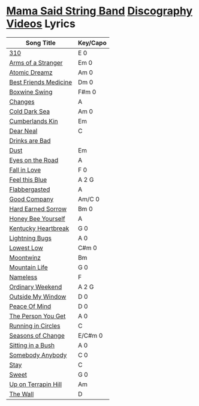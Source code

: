 # [Mama Said String Band](../README.md) [Discography](../discography/README.md) [Videos](../videos/README.md) Lyrics

| Song Title | Key/Capo |
| --- | --- |
| [310](310.md) | E 0  | 
| [Arms of a Stranger](ArmsOfAStranger.md) | Em 0  | 
| [Atomic Dreamz](AtomicDreamz.md) | Am 0  | 
| [Best Friends Medicine](BestFriendsMedicine.md) | Dm 0  | 
| [Boxwine Swing](BoxwineSwing.md) |  F#m 0 | 
| [Changes](Changes.md) | A | 
| [Cold Dark Sea](ColdDarkSea.md) | Am 0  | 
| [Cumberlands Kin](CumberlandsKin.md) | Em  | 
| [Dear Neal](DearNeal.md) |  C | 
| [Drinks are Bad](DrinksAreBad.md) |   | 
| [Dust](Dust.md) | Em  | 
| [Eyes on the Road](EyesOnTheRoad.md) | A	  | 
| [Fall in Love](FallInLove.md) | F 0  | 
| [Feel this Blue](FeelThisBlue.md) | A 2 G  | 
| [Flabbergasted](Flabbergasted.md) |  A | 
| [Good Company](GoodCompany.md) | Am/C 0  | 
| [Hard Earned Sorrow](HardEarnedSorrow.md) | Bm 0  | 
| [Honey Bee Yourself](HoneyBeeYourself.md) | A  | 
| [Kentucky Heartbreak](KentuckyHeartbreak.md) | G 0  | 
| [Lightning Bugs](LightningBugs.md) | A 0  | 
| [Lowest Low](LowestLow.md) | C#m 0  | 
| [Moontwinz](Moontwinz.md) | Bm  | 
| [Mountain Life](MountainLife.md) | G 0  | 
| [Nameless](Nameless.md) | F  | 
| [Ordinary Weekend](OrdinaryWeekend.md) | A 2 G  | 
| [Outside My Window](OutsideMyWindow.md) | D 0  | 
| [Peace Of Mind](PeaceOfMind.md) | D 0  | 
| [The Person You Get](ThePersonYouGet.md) | A 0  | 
| [Running in Circles](RunningInCircles.md) | C  | 
| [Seasons of Change](SeasonsOfChange.md) | E/C#m 0  | 
| [Sitting in a Bush](SittingInABush.md) | A 0  | 
| [Somebody Anybody](SomebodyAnybody.md) | C 0  | 
| [Stay](Stay.md) | C  | 
| [Sweet](Sweet.md) | G 0  | 
| [Up on Terrapin Hill](UpOnTerrapinHill.md) | Am  | 
| [The Wall](TheWall.md) | D  | 

